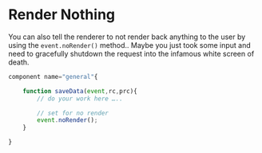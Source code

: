 # Render Nothing

You can also tell the renderer to not render back anything to the user by using the `event.noRender()` method.. Maybe you just took some input and need to gracefully shutdown the request into the infamous white screen of death.

```js
component name="general"{

	function saveData(event,rc,prc){
		// do your work here …..

		// set for no render
		event.noRender();
	}

}
```

